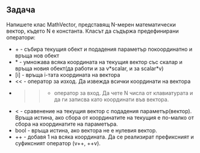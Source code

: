 ## Задача

Напишете клас MathVector, представящ N-мерен математически вектор, където N е константа. Класът да съдържа предефинирани оператори:
* \+ - събира текущия обект и подадения параметър покоординатно и връща нов обект
* \* - умножава всяка координата на текущия вектор със скалар и връща новия обект(да работи и за v\*scalar, и за scalar\*v)
* [i] - връща i-тата координата на вектора
* << - оператор за изход. Да извежда всички координати на вектора
* >> - оператор за вход. Да чете N числа от клавиатурата и да ги записва като координати във вектора.
* \< - сравенение на текущия вектор с подадения параметър(вектор). Връща истина, ако сбора от координатите на текущия е по-малко от сбора на координатите на параметъра.
* bool - връща истина, ако вектора не е нулевия вектор.
* ++ - добавя 1 на всяка координата. Да се реализират префиксният и суфиксният оператор (v++, ++v). 
